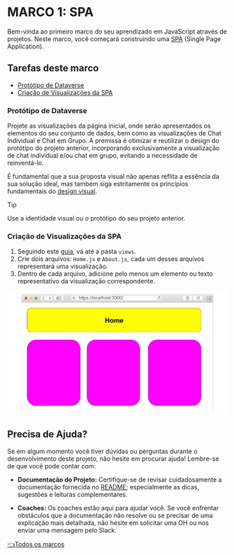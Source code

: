 # **MARCO 1:** SPA

Bem-vinda ao primeiro marco do seu aprendizado em JavaScript
através de projetos. Neste marco, você começará construindo uma
[SPA](https://pt.wikipedia.org/wiki/Aplicativo_de_p%C3%A1gina_%C3%BAnica)
(Single Page Application).

## Tarefas deste marco

- [Protótipo de Dataverse](#prototipo-de-dataverse)
- [Criação de Visualizações da SPA](#criação-de-visualizações-da-spa)

### Protótipo de Dataverse

Projete as visualizações da página inicial, onde serão apresentados
os elementos do seu conjunto de dados, bem como as visualizações de
Chat Individual e Chat em Grupo. A premissa é otimizar e
reutilizar o design do protótipo do projeto anterior,
incorporando exclusivamente a visualização de chat individual e/ou
chat em grupo, evitando a necessidade de reinventá-lo.

É fundamental que a sua proposta visual não apenas reflita a
essência da sua solução ideal, mas também siga
estritamente os princípios fundamentais do
[design visual](https://coda.io/d/Bootcamp-UX-Contenido_dqkqk2rV9Z2/Diseno-de-interfaces_suOT7#_luWsQ).

> [!TIP]
> Use a identidade visual ou o protótipo do seu projeto anterior.

### Criação de Visualizações da SPA

  1. Seguindo este [guia](https://github.com/Laboratoria/curriculum/blob/main/guides/router-spa/README.pt.md),
  vá até a pasta `views`.
  2. Crie dois arquivos: `Home.js` e `About.js`,
  cada um desses arquivos representará uma visualização.
  3. Dentro de cada arquivo, adicione pelo menos um elemento ou
  texto representativo da visualização correspondente.

![Pré-visualização spa](./assets/previewSPA.gif)

## Precisa de Ajuda?

Se em algum momento você tiver dúvidas ou perguntas durante o desenvolvimento
deste projeto, não hesite em procurar ajuda!
Lembre-se de que você pode contar com:

- **Documentação do Projeto:** Certifique-se de revisar cuidadosamente a
documentação fornecida no [README](../README.md); especialmente as
dicas, sugestões e leituras complementares.

- **Coaches:** Os coaches estão aqui para ajudar você.
Se você enfrentar obstáculos que a documentação não resolve ou se precisar
de uma explicação mais detalhada, não hesite em solicitar uma OH ou
nos enviar uma mensagem pelo Slack.

[👈Todos os marcos](../README.md#6-marcos)
